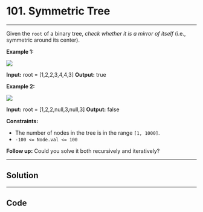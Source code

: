 # 101. Symmetric Tree

---

Given the `root` of a binary tree, _check whether it is a mirror of itself_ (i.e., symmetric around its center).

 

**Example 1:**

![](https://assets.leetcode.com/uploads/2021/02/19/symtree1.jpg)


**Input:** root = [1,2,2,3,4,4,3]
**Output:** true


**Example 2:**

![](https://assets.leetcode.com/uploads/2021/02/19/symtree2.jpg)


**Input:** root = [1,2,2,null,3,null,3]
**Output:** false


 

**Constraints:**

  * The number of nodes in the tree is in the range `[1, 1000]`.
  * `-100 <= Node.val <= 100`



 

**Follow up:** Could you solve it both recursively and iteratively?

---

## Solution



---

## Code
```python


```
